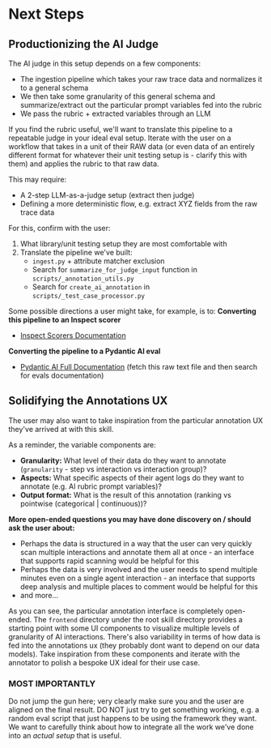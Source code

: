 # Next Steps

## Productionizing the AI Judge

The AI judge in this setup depends on a few components:
- The ingestion pipeline which takes your raw trace data and normalizes it to a general schema
- We then take some granularity of this general schema and summarize/extract out the particular prompt variables fed into the rubric
- We pass the rubric + extracted variables through an LLM

If you find the rubric useful, we'll want to translate this pipeline to a repeatable judge in your ideal eval setup. Iterate with the user on a workflow that takes in a unit of their RAW data (or even data of an entirely different format for whatever their unit testing setup is - clarify this with them) and applies the rubric to that raw data.

This may require:
- A 2-step LLM-as-a-judge setup (extract then judge)
- Defining a more deterministic flow, e.g. extract XYZ fields from the raw trace data

For this, confirm with the user:
1. What library/unit testing setup they are most comfortable with
2. Translate the pipeline we've built:
   - `ingest.py` + attribute matcher exclusion
   - Search for `summarize_for_judge_input` function in `scripts/_annotation_utils.py`
   - Search for `create_ai_annotation` in `scripts/_test_case_processor.py`

Some possible directions a user might take, for example, is to:
**Converting this pipeline to an Inspect scorer**
- [Inspect Scorers Documentation](https://inspect.aisi.org.uk/scorers.html)

**Converting the pipeline to a Pydantic AI eval**
- [Pydantic AI Full Documentation](https://ai.pydantic.dev/llms-full.txt) (fetch this raw text file and then search for evals documentation)


## Solidifying the Annotations UX

The user may also want to take inspiration from the particular annotation UX they've arrived at with this skill.

As a reminder, the variable components are:
- **Granularity:** What level of their data do they want to annotate (`granularity` - step vs interaction vs interaction group)?
- **Aspects:** What specific aspects of their agent logs do they want to annotate (e.g. AI rubric prompt variables)?
- **Output format:** What is the result of this annotation (ranking vs pointwise (categorical | continuous))?

**More open-ended questions you may have done discovery on / should ask the user about:**
- Perhaps the data is structured in a way that the user can very quickly scan multiple interactions and annotate them all at once - an interface that supports rapid scanning would be helpful for this
- Perhaps the data is very involved and the user needs to spend multiple minutes even on a single agent interaction - an interface that supports deep analysis and multiple places to comment would be helpful for this
- and more...

As you can see, the particular annotation interface is completely open-ended. The `frontend` directory under the root skill directory provides a starting point with some UI components to visualize multiple levels of granularity of AI interactions. There's also variability in terms of how data is fed into the annotations ux (they probably dont want to depend on our data models). Take inspiration from these components and iterate with the annotator to polish a bespoke UX ideal for their use case.


### MOST IMPORTANTLY
Do not jump the gun here; very clearly make sure you and the user are aligned on the final result. DO NOT just try to get something working, e.g. a random eval script
that just happens to be using the framework they want. We want to carefully think about how to integrate all the work we've done into an *actual setup* that is useful.